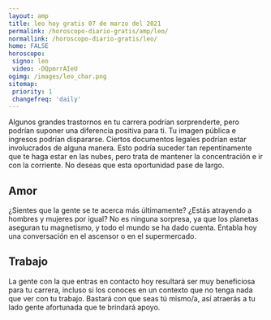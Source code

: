```yaml
---
layout: amp
title: leo hoy gratis 07 de marzo del 2021 
permalink: /horoscopo-diario-gratis/amp/leo/
normallink: /horoscopo-diario-gratis/leo/
home: FALSE
horoscopo:
 signo: leo
 video: -DQpmrrAIeU
ogimg: /images/leo_char.png
sitemap:
 priority: 1
 changefreq: 'daily'
---
```



Algunos grandes trastornos en tu carrera podrían sorprenderte, pero podrían suponer una diferencia positiva para ti. Tu imagen pública e ingresos podrían dispararse. Ciertos documentos legales podrían estar involucrados de alguna manera. Esto podría suceder tan repentinamente que te haga estar en las nubes, pero trata de mantener la concentración e ir con la corriente. No deseas que esta oportunidad pase de largo.

## Amor

¿Sientes que la gente se te acerca más últimamente? ¿Estás atrayendo a hombres y mujeres por igual? No es ninguna sorpresa, ya que los planetas aseguran tu magnetismo, y todo el mundo se ha dado cuenta. Entabla hoy una conversación en el ascensor o en el supermercado.

## Trabajo

La gente con la que entras en contacto hoy resultará ser muy beneficiosa para tu carrera, incluso si los conoces en un contexto que no tenga nada que ver con tu trabajo. Bastará con que seas tú mismo/a, así atraerás a tu lado gente afortunada que te brindará apoyo.